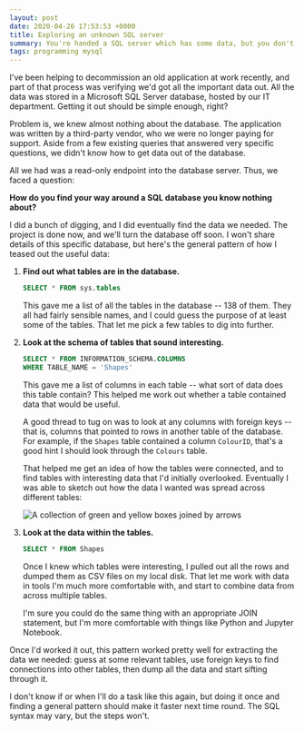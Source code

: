 ```yaml
---
layout: post
date: 2020-04-26 17:53:53 +0000
title: Exploring an unknown SQL server
summary: You're handed a SQL server which has some data, but you don't know anything about the schema. What do you do?
tags: programming mysql
---
```


I've been helping to decommission an old application at work recently, and part of that process was verifying we'd got all the important data out.
All the data was stored in a Microsoft SQL Server database, hosted by our IT department.
Getting it out should be simple enough, right?

Problem is, we knew almost nothing about the database.
The application was written by a third-party vendor, who we were no longer paying for support.
Aside from a few existing queries that answered very specific questions, we didn't know how to get data out of the database.

All we had was a read-only endpoint into the database server.
Thus, we faced a question:

**How do you find your way around a SQL database you know nothing about?**

I did a bunch of digging, and I did eventually find the data we needed.
The project is done now, and we'll turn the database off soon.
I won't share details of this specific database, but here's the general pattern of how I teased out the useful data:

1.  **Find out what tables are in the database.**

    ```sql
    SELECT * FROM sys.tables
    ```

    This gave me a list of all the tables in the database -- 138 of them.
    They all had fairly sensible names, and I could guess the purpose of at least some of the tables.
    That let me pick a few tables to dig into further.

2.  **Look at the schema of tables that sound interesting.**

    ```sql
    SELECT * FROM INFORMATION_SCHEMA.COLUMNS
    WHERE TABLE_NAME = 'Shapes'
    ```

    This gave me a list of columns in each table -- what sort of data does this table contain?
    This helped me work out whether a table contained data that would be useful.

    A good thread to tug on was to look at any columns with foreign keys -- that is, columns that pointed to rows in another table of the database.
    For example, if the `Shapes` table contained a column `ColourID`, that's a good hint I should look through the `Colours` table.

    That helped me get an idea of how the tables were connected, and to find tables with interesting data that I'd initially overlooked.
    Eventually I was able to sketch out how the data I wanted was spread across different tables:

    <img src="/images/2020/database_tables.svg" alt="A collection of green and yellow boxes joined by arrows">

3.  **Look at the data within the tables.**

    ```sql
    SELECT * FROM Shapes
    ```

    Once I knew which tables were interesting, I pulled out all the rows and dumped them as CSV files on my local disk.
    That let me work with data in tools I'm much more comfortable with, and start to combine data from across multiple tables.

    I'm sure you could do the same thing with an appropriate JOIN statement, but I'm more comfortable with things like Python and Jupyter Notebook.

Once I'd worked it out, this pattern worked pretty well for extracting the data we needed: guess at some relevant tables, use foreign keys to find connections into other tables, then dump all the data and start sifting through it.

I don't know if or when I'll do a task like this again, but doing it once and finding a general pattern should make it faster next time round.
The SQL syntax may vary, but the steps won't.
